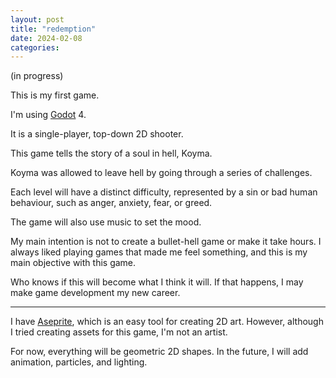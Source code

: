 ```yaml
---
layout: post
title: "redemption"
date: 2024-02-08
categories:
---
```


(in progress)

This is my first game.

I'm using [Godot](https://godotengine.org/) 4.

It is a single-player, top-down 2D shooter.

This game tells the story of a soul in hell, Koyma.

Koyma was allowed to leave hell by going through a series of challenges.

Each level will have a distinct difficulty, represented by a sin or bad human behaviour, such as anger, anxiety, fear, or greed.

The game will also use music to set the mood.

My main intention is not to create a bullet-hell game or make it take hours. I always liked playing games that made me feel something, and this is my main objective with this game.

Who knows if this will become what I think it will. If that happens, I may make game development my new career.

---

I have [Aseprite](https://www.aseprite.org/), which is an easy tool for creating 2D art. However, although I tried creating assets for this game, I'm not an artist.

For now, everything will be geometric 2D shapes. In the future, I will add animation, particles, and lighting.
